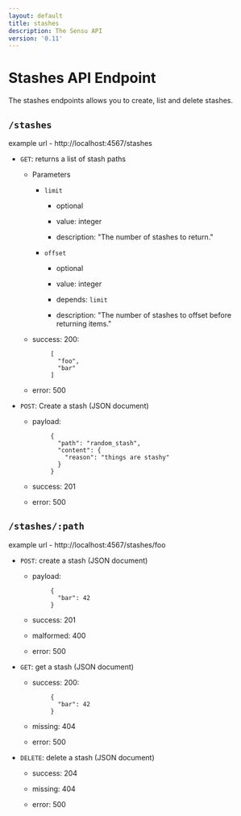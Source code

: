 ```yaml
---
layout: default
title: stashes
description: The Sensu API
version: '0.11'
---
```


<div class="page-header">
  <h1>Stashes API Endpoint<small></small></h1>
</div>

The stashes endpoints allows you to create, list and delete stashes.

## `/stashes`

example url - http://localhost:4567/stashes

* `GET`: returns a list of stash paths

  - Parameters
    
    - `limit`

      - optional

      - value: integer

      - description: "The number of stashes to return."

    - `offset` 

      - optional

      - value: integer

      - depends: `limit`

      - description: "The number of stashes to offset before returning items."

  - success: 200:

             [
               "foo",
               "bar"
             ]

  - error: 500

* `POST`: Create a stash (JSON document)

  - payload:

             {
               "path": "random_stash",
               "content": {
                 "reason": "things are stashy"
               }
             }

  - success: 201

  - error: 500

## `/stashes/:path`

example url - http://localhost:4567/stashes/foo

* `POST`: create a stash (JSON document)

  - payload:

             {
               "bar": 42
             }

  - success: 201

  - malformed: 400

  - error: 500

* `GET`: get a stash (JSON document)

  - success: 200:

             {
               "bar": 42
             }

  - missing: 404

  - error: 500

* `DELETE`: delete a stash (JSON document)

  - success: 204

  - missing: 404

  - error: 500
